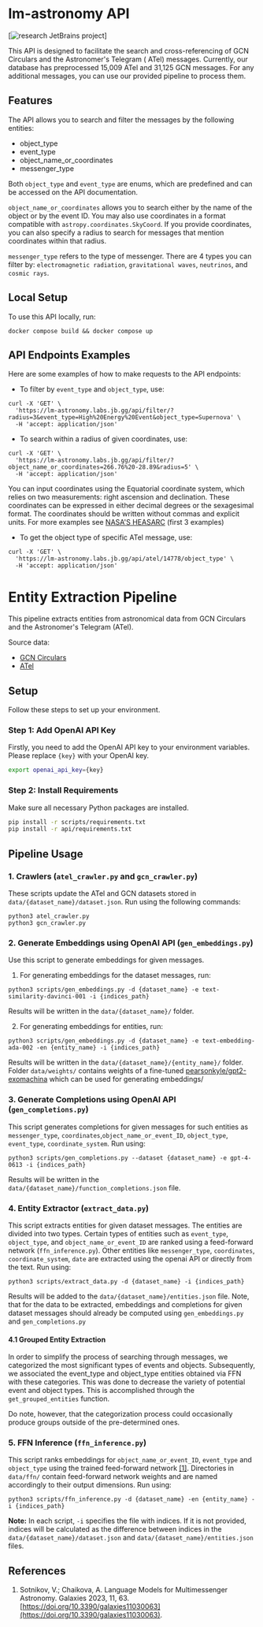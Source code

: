 # lm-astronomy API
[![research JetBrains project](https://jb.gg/badges/research.svg)]

This API is designed to facilitate the search and cross-referencing of GCN Circulars and the Astronomer's Telegram (
ATel) messages. Currently, our database has preprocessed 15,009 ATel and 31,125 GCN messages. For any additional
messages, you can use our provided pipeline to process them.

## Features

The API allows you to search and filter the messages by the following entities:

- object_type
- event_type
- object_name_or_coordinates
- messenger_type

Both `object_type` and `event_type` are enums, which are predefined and can be accessed on the API documentation.

`object_name_or_coordinates` allows you to search either by the name of the object or by the event ID. You may also use
coordinates in a format compatible with `astropy.coordinates.SkyCoord`. If you provide coordinates, you can also specify
a radius to search for messages that mention coordinates within that radius.

`messenger_type` refers to the type of messenger. There are 4 types you can filter
by: `electromagnetic radiation`, `gravitational waves`, `neutrinos`, and `cosmic rays`.

## Local Setup

To use this API locally, run:

```
docker compose build && docker compose up
```

## API Endpoints Examples

Here are some examples of how to make requests to the API endpoints:

- To filter by `event_type` and `object_type`, use:

```
curl -X 'GET' \
  'https://lm-astronomy.labs.jb.gg/api/filter/?radius=3&event_type=High%20Energy%20Event&object_type=Supernova' \
  -H 'accept: application/json'
```

- To search within a radius of given coordinates, use:

```
curl -X 'GET' \
  'https://lm-astronomy.labs.jb.gg/api/filter/?object_name_or_coordinates=266.76%20-28.89&radius=5' \
  -H 'accept: application/json'
```

You can input coordinates using the Equatorial coordinate system, which relies on two measurements: right ascension and
declination. These coordinates can be expressed in either decimal degrees or the sexagesimal format. The coordinates
should be written without commas and explicit units. For more examples
see [NASA'S HEASARC](https://heasarc.gsfc.nasa.gov/Tools/name_or_coordinates_help.html) (first 3 examples)

- To get the object type of specific ATel message, use:

```
curl -X 'GET' \
  'https://lm-astronomy.labs.jb.gg/api/atel/14778/object_type' \
  -H 'accept: application/json'
```

# Entity Extraction Pipeline

This pipeline extracts entities from astronomical data from GCN Circulars and the Astronomer's Telegram (ATel).

Source data:

- [GCN Circulars](https://gcn.gsfc.nasa.gov)
- [ATel](https://www.astronomerstelegram.org)

## Setup

Follow these steps to set up your environment.

### Step 1: Add OpenAI API Key

Firstly, you need to add the OpenAI API key to your environment variables.
Please replace `{key}` with your OpenAI key.

```sh
export openai_api_key={key}
```

### Step 2: Install Requirements

Make sure all necessary Python packages are installed.

```sh
pip install -r scripts/requirements.txt
pip install -r api/requirements.txt
```

## Pipeline Usage

### 1. Crawlers (`atel_crawler.py` and `gcn_crawler.py`)

These scripts update the ATel and GCN datasets stored in `data/{dataset_name}/dataset.json`. Run using the following
commands:

```
python3 atel_crawler.py
python3 gcn_crawler.py
```

### 2. Generate Embeddings using OpenAI API (`gen_embeddings.py`)

Use this script to generate embeddings for given messages.

1. For generating embeddings for the dataset messages, run:

```
python3 scripts/gen_embeddings.py -d {dataset_name} -e text-similarity-davinci-001 -i {indices_path}
```

Results will be written in the `data/{dataset_name}/` folder.

2. For generating embeddings for entities, run:

```
python3 scripts/gen_embeddings.py -d {dataset_name} -e text-embedding-ada-002 -en {entity_name} -i {indices_path}
```

Results will be written in the `data/{dataset_name}/{entity_name}/` folder.
Folder `data/weights/` contains weights of a
fine-tuned [pearsonkyle/gpt2-exomachina](https://huggingface.co/pearsonkyle/gpt2-exomachina) which can be used for
generating embeddings/

### 3. Generate Completions using OpenAI API (`gen_completions.py`)

This script generates completions for given messages for such entities
as `messenger_type`, `coordinates`,`object_name_or_event_ID`, `object_type`, `event_type`, `coordinate_system`. Run
using:

```
python3 scripts/gen_completions.py --dataset {dataset_name} -e gpt-4-0613 -i {indices_path}
```

Results will be written in the `data/{dataset_name}/function_completions.json` file.

### 4. Entity Extractor (`extract_data.py`)

This script extracts entities for given dataset messages. The entities are divided into two types. Certain types of
entities such as `event_type`, `object_type`, and `object_name_or_event_ID` are ranked using a feed-forward
network (`ffn_inference.py`). Other entities like `messenger_type`, `coordinates`, `coordinate_system`, `date` are
extracted using the openai API or directly from the text. Run using:

```
python3 scripts/extract_data.py -d {dataset_name} -i {indices_path}
```

Results will be added to the `data/{dataset_name}/entities.json` file.
Note, that for the data to be extracted, embeddings and completions for given dataset messages should already be
computed using `gen_embeddings.py` and `gen_completions.py`

#### 4.1 Grouped Entity Extraction

In order to simplify the process of searching through messages, we categorized the most significant types of events and
objects. Subsequently, we associated the event_type and object_type entities obtained via FFN with these categories.
This was done to decrease the variety of potential event and object types. This is accomplished through
the `get_grouped_entities` function.

Do note, however, that the categorization process could occasionally produce groups outside of
the pre-determined ones.

### 5. FFN Inference (`ffn_inference.py`)

This script ranks embeddings for `object_name_or_event_ID`, `event_type` and `object_type` using the trained
feed-forward network [[1]](#1). Directories in `data/ffn/` contain feed-forward network weights and are named
accordingly to their output dimensions. Run using:

```
python3 scripts/ffn_inference.py -d {dataset_name} -en {entity_name} -i {indices_path}
```

**Note:** In each script, `-i` specifies the file with indices. If it is not provided, indices will be calculated as the
difference between indices in the `data/{dataset_name}/dataset.json` and `data/{dataset_name}/entities.json` files.

## References

1. Sotnikov, V.; Chaikova, A. Language Models for Multimessenger Astronomy. Galaxies 2023, 11,
    63. [https://doi.org/10.3390/galaxies11030063](https://doi.org/10.3390/galaxies11030063).